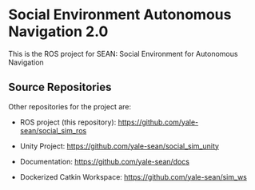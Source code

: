 # Social Environment Autonomous Navigation 2.0

This is the ROS project for SEAN: Social Environment for Autonomous Navigation

## Source Repositories

Other repositories for the project are:

  - ROS project (this repository): https://github.com/yale-sean/social_sim_ros

  - Unity Project: https://github.com/yale-sean/social_sim_unity

  - Documentation: https://github.com/yale-sean/docs

  - Dockerized Catkin Workspace: https://github.com/yale-sean/sim_ws
